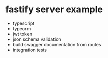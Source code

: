 # fastify server example

- typescript
- typeorm
- jwt token
- json schema validation
- build swagger documentation from routes
- integration tests
